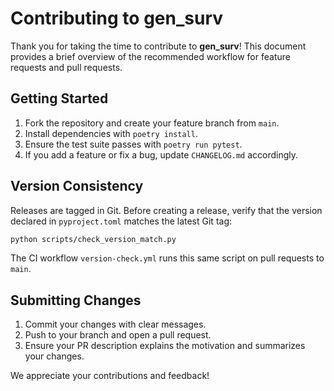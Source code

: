 # Contributing to gen_surv

Thank you for taking the time to contribute to **gen_surv**! This document provides a brief overview of the recommended workflow for feature requests and pull requests.

## Getting Started

1. Fork the repository and create your feature branch from `main`.
2. Install dependencies with `poetry install`.
3. Ensure the test suite passes with `poetry run pytest`.
4. If you add a feature or fix a bug, update `CHANGELOG.md` accordingly.

## Version Consistency

Releases are tagged in Git. Before creating a release, verify that the version declared in `pyproject.toml` matches the latest Git tag:

```bash
python scripts/check_version_match.py
```

The CI workflow `version-check.yml` runs this same script on pull requests to `main`.

## Submitting Changes

1. Commit your changes with clear messages.
2. Push to your branch and open a pull request.
3. Ensure your PR description explains the motivation and summarizes your changes.

We appreciate your contributions and feedback!
